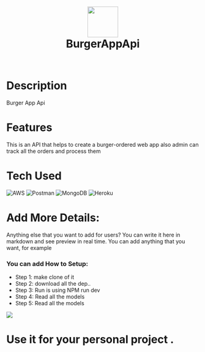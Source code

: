<div align="center">
      <h1> <img src="https://c.ndtvimg.com/2022-06/gp4k2jro_burgers_625x300_20_June_22.jpg?im=FeatureCrop,algorithm=dnn,width=620,height=350?im=FaceCrop,algorithm=dnn,width=1200,height=886" width="80px"><br/>BurgerAppApi</h1>
     </div>
<p align="center"> <a href="https://www.instagram.com/_beingaman._/" target="_blank"><img alt="" src="https://img.shields.io/badge/Instagram-E4405F?style=normal&logo=instagram&logoColor=white" style="vertical-align:center" /></a> <a href="}" target="_blank"><img alt="" src="https://img.shields.io/badge/LinkedIn-0077B5?style=normal&logo=linkedin&logoColor=white" style="vertical-align:center" /></a> </p>

# Description
Burger App Api

# Features
This is an API that helps to create a burger-ordered web app also admin can track all the orders and process them

# Tech Used
 ![AWS](https://img.shields.io/badge/AWS-%23FF9900.svg?style=for-the-badge&logo=amazon-aws&logoColor=white) ![Postman](https://img.shields.io/badge/Postman-FF6C37?style=for-the-badge&logo=postman&logoColor=white) ![MongoDB](https://img.shields.io/badge/MongoDB-%234ea94b.svg?style=for-the-badge&logo=mongodb&logoColor=white) ![Heroku](https://img.shields.io/badge/heroku-%23430098.svg?style=for-the-badge&logo=heroku&logoColor=white)
      
# Add More Details:
Anything else that you want to add for users? You can write it here in markdown and see preview in real time. You can add anything that you want, for example

### You can add How to Setup:
- Step 1: make clone of it
- Step 2: download all the dep.. 
- Step 3: Run is using NPM run dev 
- Step 4: Read all the models 
- Step 5: Read all the models 

 
![](https://img.shields.io/badge/IMAGES-4298B8.svg?style=for-the-badge&logoColor=white)
# Use it for your personal project .

      
<!-- </> with 💛 by readMD (https://readmd.itsvg.in) -->
    

